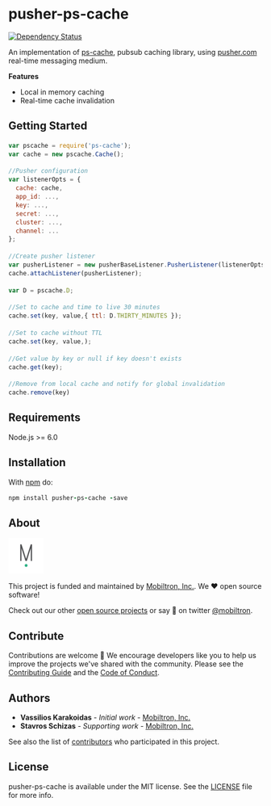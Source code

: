 # pusher-ps-cache
[![Dependency Status](https://david-dm.org/mobiltroninc/pusher-ps-cache.svg)](https://github.com/MobiltronInc/pusher-ps-cache)

An implementation of [ps-cache](https://github.com/MobiltronInc/ps-cache), pubsub caching library, using [pusher.com](https://pusher.com/) real-time messaging medium.

__Features__
* Local in memory caching
* Real-time cache invalidation

## Getting Started

```javascript
var pscache = require('ps-cache');
var cache = new pscache.Cache();

//Pusher configuration
var listenerOpts = {
  cache: cache,
  app_id: ...,
  key: ...,
  secret: ...,
  cluster: ...,
  channel: ...
};

//Create pusher listener
var pusherListener = new pusherBaseListener.PusherListener(listenerOpts);
cache.attachListener(pusherListener);

var D = pscache.D;

//Set to cache and time to live 30 minutes
cache.set(key, value,{ ttl: D.THIRTY_MINUTES });

//Set to cache without TTL
cache.set(key, value,);

//Get value by key or null if key doesn't exists
cache.get(key);

//Remove from local cache and notify for global invalidation
cache.remove(key)
```

## Requirements
Node.js >= 6.0

## Installation

With [npm](https://www.npmjs.com/) do:

```ruby
npm install pusher-ps-cache -save
```

## About

<img src="https://github.com/mobiltroninc/Foundation/blob/master/ASSETS/mobiltron_square.png?raw=true" width="70" />

This project is funded and maintained by [Mobiltron, Inc.](http://mobiltron.com). We :heart: open source software!

Check out our other [open source projects](https://github.com/mobiltroninc/) or say :wave: on twitter [@mobiltron](https://twitter.com/mobiltron).

## Contribute

Contributions are welcome :metal: We encourage developers like you to help us improve the projects we've shared with the community. Please see the [Contributing Guide](https://github.com/mobiltroninc/Foundation/blob/master/CONTRIBUTING.md) and the [Code of Conduct](https://github.com/mobiltroninc/Foundation/blob/master/CONDUCT.md).

## Authors

* **Vassilios Karakoidas** - *Initial work* - [Mobiltron, Inc.](http://mobiltron.com)
* **Stavros Schizas** - *Supporting work* - [Mobiltron, Inc.](http://mobiltron.com)

See also the list of [contributors](https://github.com/MobiltronInc/pusher-ps-cache/contributors) who participated in this project.

## License

pusher-ps-cache is available under the MIT license. See the [LICENSE](LICENSE.md) file for more info.
